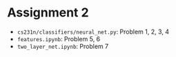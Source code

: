 # Assignment 2
* `cs231n/classifiers/neural_net.py`: Problem 1, 2, 3, 4
* `features.ipynb`: Problem 5, 6
* `two_layer_net.ipynb`: Problem 7
